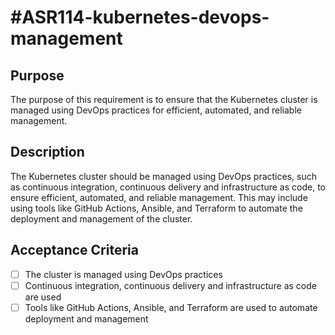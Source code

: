 # #ASR114-kubernetes-devops-management

## Purpose

The purpose of this requirement is to ensure that the Kubernetes cluster
is managed using DevOps practices for efficient, automated, and reliable management.

## Description

The Kubernetes cluster should be managed using DevOps practices, such as
continuous integration, continuous delivery and infrastructure as code,
to ensure efficient, automated, and reliable management. This may include using
tools like GitHub Actions, Ansible, and Terraform to automate the deployment
and management of the cluster.

## Acceptance Criteria

- [ ] The cluster is managed using DevOps practices
- [ ] Continuous integration, continuous delivery and infrastructure as code
are used
- [ ] Tools like GitHub Actions, Ansible, and Terraform are used to
automate deployment and management
